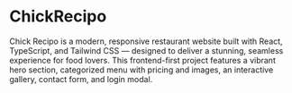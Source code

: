 # ChickRecipo
Chick Recipo is a modern, responsive restaurant website built with React, TypeScript, and Tailwind CSS — designed to deliver a stunning, seamless experience for food lovers. This frontend-first project features a vibrant hero section, categorized menu with pricing and images, an interactive gallery, contact form, and login modal.
